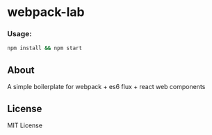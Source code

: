 webpack-lab
========

### Usage:
```bash
npm install && npm start
```

## About
A simple boilerplate for webpack + es6 flux + react web components

## License
MIT License

